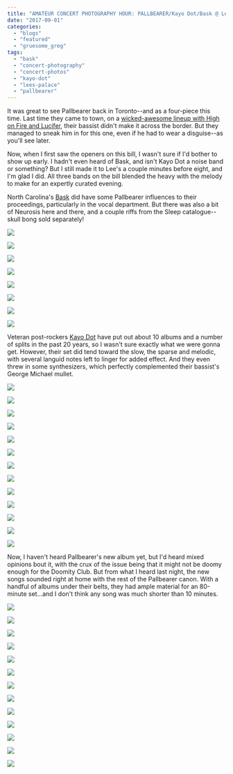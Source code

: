 ```yaml
---
title: "AMATEUR CONCERT PHOTOGRAPHY HOUR: PALLBEARER/Kayo Dot/Bask @ Lee's Palace, August 30, 2017"
date: "2017-09-01"
categories: 
  - "blogs"
  - "featured"
  - "gruesome_greg"
tags: 
  - "bask"
  - "concert-photography"
  - "concert-photos"
  - "kayo-dot"
  - "lees-palace"
  - "pallbearer"
---
```


It was great to see Pallbearer back in Toronto--and as a four-piece this time. Last time they came to town, on a [wicked-awesome lineup with High on Fire and Lucifer](https://hellbound.ca/2015/08/amateur-concert-photography-hour-high-on-firepallbearerlucifer-opera-house-august-13-2015/), their bassist didn't make it across the border. But they managed to sneak him in for this one, even if he had to wear a disguise--as you'll see later.

Now, when I first saw the openers on this bill, I wasn't sure if I'd bother to show up early. I hadn't even heard of Bask, and isn't Kayo Dot a noise band or something? But I still made it to Lee's a couple minutes before eight, and I'm glad I did. All three bands on the bill blended the heavy with the melody to make for an expertly curated evening.

North Carolina's [Bask](http://www.basknc.com/) did have some Pallbearer influences to their proceedings, particularly in the vocal department. But there was also a bit of Neurosis here and there, and a couple riffs from the Sleep catalogue--skull bong sold separately!

[![](https://hellbound.ca/wp-content/uploads/2017/08/IMG_8603-1024x675.jpg)](https://hellbound.ca/wp-content/uploads/2017/08/IMG_8603.jpg)

[![](https://hellbound.ca/wp-content/uploads/2017/08/IMG_8605-1024x768.jpg)](https://hellbound.ca/wp-content/uploads/2017/08/IMG_8605.jpg)

[![](https://hellbound.ca/wp-content/uploads/2017/08/IMG_8607.jpg)](https://hellbound.ca/wp-content/uploads/2017/08/IMG_8607.jpg)

[![](https://hellbound.ca/wp-content/uploads/2017/08/IMG_8609.jpg)](https://hellbound.ca/wp-content/uploads/2017/08/IMG_8609.jpg)

[![](https://hellbound.ca/wp-content/uploads/2017/08/IMG_8611.jpg)](https://hellbound.ca/wp-content/uploads/2017/08/IMG_8611.jpg)

[![](https://hellbound.ca/wp-content/uploads/2017/08/IMG_8615-1024x768.jpg)](https://hellbound.ca/wp-content/uploads/2017/08/IMG_8615.jpg)

[![](https://hellbound.ca/wp-content/uploads/2017/08/IMG_8617-1024x768.jpg)](https://hellbound.ca/wp-content/uploads/2017/08/IMG_8617.jpg)

[![](https://hellbound.ca/wp-content/uploads/2017/08/IMG_8619-1024x768.jpg)](https://hellbound.ca/wp-content/uploads/2017/08/IMG_8619.jpg)

Veteran post-rockers [Kayo Dot](http://www.kayodot.net/) have put out about 10 albums and a number of splits in the past 20 years, so I wasn't sure exactly what we were gonna get. However, their set did tend toward the slow, the sparse and melodic, with several languid notes left to linger for added effect. And they even threw in some synthesizers, which perfectly complemented their bassist's George Michael mullet.

[![](https://hellbound.ca/wp-content/uploads/2017/08/IMG_8621-1024x768.jpg)](https://hellbound.ca/wp-content/uploads/2017/08/IMG_8621.jpg)

[![](https://hellbound.ca/wp-content/uploads/2017/08/IMG_8622-1024x768.jpg)](https://hellbound.ca/wp-content/uploads/2017/08/IMG_8622.jpg)

[![](https://hellbound.ca/wp-content/uploads/2017/08/IMG_8624.jpg)](https://hellbound.ca/wp-content/uploads/2017/08/IMG_8624.jpg)

[![](https://hellbound.ca/wp-content/uploads/2017/08/IMG_8625.jpg)](https://hellbound.ca/wp-content/uploads/2017/08/IMG_8625.jpg)

[![](https://hellbound.ca/wp-content/uploads/2017/08/IMG_8626.jpg)](https://hellbound.ca/wp-content/uploads/2017/08/IMG_8626.jpg)

[![](https://hellbound.ca/wp-content/uploads/2017/08/IMG_8628-1024x768.jpg)](https://hellbound.ca/wp-content/uploads/2017/08/IMG_8628.jpg)

[![](https://hellbound.ca/wp-content/uploads/2017/08/IMG_8630.jpg)](https://hellbound.ca/wp-content/uploads/2017/08/IMG_8630.jpg)

[![](https://hellbound.ca/wp-content/uploads/2017/08/IMG_8634-1024x768.jpg)](https://hellbound.ca/wp-content/uploads/2017/08/IMG_8634.jpg)

[![](https://hellbound.ca/wp-content/uploads/2017/08/IMG_8635.jpg)](https://hellbound.ca/wp-content/uploads/2017/08/IMG_8635.jpg)

[![](https://hellbound.ca/wp-content/uploads/2017/08/IMG_8636.jpg)](https://hellbound.ca/wp-content/uploads/2017/08/IMG_8636.jpg)

[![](https://hellbound.ca/wp-content/uploads/2017/08/IMG_8638-1024x768.jpg)](https://hellbound.ca/wp-content/uploads/2017/08/IMG_8638.jpg)

[![](https://hellbound.ca/wp-content/uploads/2017/08/IMG_8640-1024x768.jpg)](https://hellbound.ca/wp-content/uploads/2017/08/IMG_8640.jpg)

[![](https://hellbound.ca/wp-content/uploads/2017/08/IMG_8642-1024x768.jpg)](https://hellbound.ca/wp-content/uploads/2017/08/IMG_8642.jpg)

Now, I haven't heard Pallbearer's new album yet, but I'd heard mixed opinions bout it, with the crux of the issue being that it might not be doomy enough for the Doomity Club. But from what I heard last night, the new songs sounded right at home with the rest of the Pallbearer canon. With a handful of albums under their belts, they had ample material for an 80-minute set...and I don't think any song was much shorter than 10 minutes.

[![](https://hellbound.ca/wp-content/uploads/2017/08/IMG_8645-1024x768.jpg)](https://hellbound.ca/wp-content/uploads/2017/08/IMG_8645.jpg)

[![](https://hellbound.ca/wp-content/uploads/2017/08/IMG_8648-1024x768.jpg)](https://hellbound.ca/wp-content/uploads/2017/08/IMG_8648.jpg)

[![](https://hellbound.ca/wp-content/uploads/2017/08/IMG_8649.jpg)](https://hellbound.ca/wp-content/uploads/2017/08/IMG_8649.jpg)

[![](https://hellbound.ca/wp-content/uploads/2017/08/IMG_8651-1024x768.jpg)](https://hellbound.ca/wp-content/uploads/2017/08/IMG_8651.jpg)

[![](https://hellbound.ca/wp-content/uploads/2017/08/IMG_8652.jpg)](https://hellbound.ca/wp-content/uploads/2017/08/IMG_8652.jpg)

[![](https://hellbound.ca/wp-content/uploads/2017/08/IMG_8654.jpg)](https://hellbound.ca/wp-content/uploads/2017/08/IMG_8654.jpg)

[![](https://hellbound.ca/wp-content/uploads/2017/08/IMG_8655.jpg)](https://hellbound.ca/wp-content/uploads/2017/08/IMG_8655.jpg)

[![](https://hellbound.ca/wp-content/uploads/2017/08/IMG_8657-1024x768.jpg)](https://hellbound.ca/wp-content/uploads/2017/08/IMG_8657.jpg)

[![](https://hellbound.ca/wp-content/uploads/2017/08/IMG_8660.jpg)](https://hellbound.ca/wp-content/uploads/2017/08/IMG_8660.jpg)

[![](https://hellbound.ca/wp-content/uploads/2017/08/IMG_8664-1024x768.jpg)](https://hellbound.ca/wp-content/uploads/2017/08/IMG_8664.jpg)

[![](https://hellbound.ca/wp-content/uploads/2017/08/IMG_8667-1024x768.jpg)](https://hellbound.ca/wp-content/uploads/2017/08/IMG_8667.jpg)

[![](https://hellbound.ca/wp-content/uploads/2017/08/IMG_8671-1024x768.jpg)](https://hellbound.ca/wp-content/uploads/2017/08/IMG_8671.jpg)

[![](https://hellbound.ca/wp-content/uploads/2017/08/IMG_8673-1024x768.jpg)](https://hellbound.ca/wp-content/uploads/2017/08/IMG_8673.jpg)
